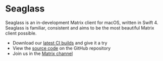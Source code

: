 ---
---

# Seaglass

Seaglass is an in-development Matrix client for macOS, written in Swift 4.
Seaglass is familiar, consistent and aims to be the most beautiful Matrix client
possible.

* Download our [latest CI builds](https://bintray.com/neilalexander/Seaglass/Seaglass#files) and give it a try
* View the [source code](https://github.com/neilalexander/seaglass) on the GitHub repository﻿
* Join us in the [Matrix channel](https://matrix.to/#/#seaglass:matrix.org)
